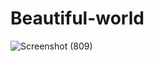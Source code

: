 # Beautiful-world
![Screenshot (809)](https://user-images.githubusercontent.com/88783614/136173733-137d6fb4-ea41-4914-b3a2-8c3aace548e9.png)
